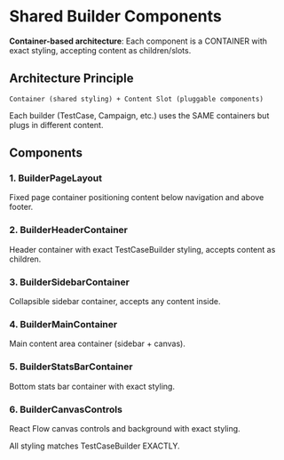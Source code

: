 # Shared Builder Components

**Container-based architecture**: Each component is a CONTAINER with exact styling, accepting content as children/slots.

## Architecture Principle

```
Container (shared styling) + Content Slot (pluggable components)
```

Each builder (TestCase, Campaign, etc.) uses the SAME containers but plugs in different content.

## Components

### 1. BuilderPageLayout
Fixed page container positioning content below navigation and above footer.

### 2. BuilderHeaderContainer  
Header container with exact TestCaseBuilder styling, accepts content as children.

### 3. BuilderSidebarContainer
Collapsible sidebar container, accepts any content inside.

### 4. BuilderMainContainer
Main content area container (sidebar + canvas).

### 5. BuilderStatsBarContainer
Bottom stats bar container with exact styling.

### 6. BuilderCanvasControls
React Flow canvas controls and background with exact styling.

All styling matches TestCaseBuilder EXACTLY.

